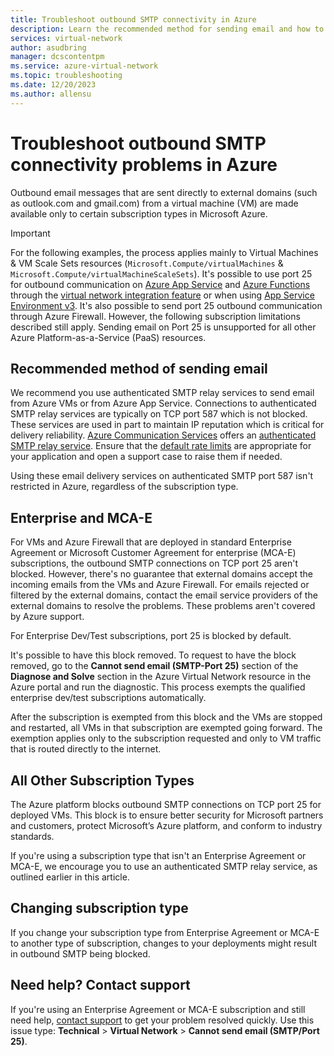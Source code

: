 ```yaml
---
title: Troubleshoot outbound SMTP connectivity in Azure
description: Learn the recommended method for sending email and how to troubleshoot problems with outbound SMTP connectivity in Azure.
services: virtual-network
author: asudbring
manager: dcscontentpm
ms.service: azure-virtual-network
ms.topic: troubleshooting
ms.date: 12/20/2023
ms.author: allensu
---
```


# Troubleshoot outbound SMTP connectivity problems in Azure

Outbound email messages that are sent directly to external domains (such as outlook.com and gmail.com) from a virtual machine (VM) are made available only to certain subscription types in Microsoft Azure. 

> [!IMPORTANT]
> For the following examples, the process applies mainly to Virtual Machines & VM Scale Sets resources (`Microsoft.Compute/virtualMachines` & `Microsoft.Compute/virtualMachineScaleSets`). It's possible to use port 25 for outbound communication on [Azure App Service](https://azure.microsoft.com/services/app-service) and [Azure Functions](https://azure.microsoft.com/services/functions) through the [virtual network integration feature](/azure/app-service/overview-vnet-integration#application-routing) or when using [App Service Environment v3](../app-service/environment/networking.md#network-routing). It's also possible to send port 25 outbound communication through Azure Firewall. However, the following subscription limitations described still apply. Sending email on Port 25 is unsupported for all other Azure Platform-as-a-Service (PaaS) resources. 

## Recommended method of sending email

We recommend you use authenticated SMTP relay services to send email from Azure VMs or from Azure App Service. Connections to authenticated SMTP relay services are typically on TCP port 587 which is not blocked. These services are used in part to maintain IP reputation which is critical for delivery reliability. [Azure Communication Services](https://learn.microsoft.com/azure/communication-services/overview) offers an [authenticated SMTP relay service](https://learn.microsoft.com/azure/communication-services/quickstarts/email/send-email-smtp/smtp-authentication). Ensure that the [default rate limits](https://learn.microsoft.com/azure/communication-services/concepts/service-limits#rate-limits) are appropriate for your application and open a support case to raise them if needed.

Using these email delivery services on authenticated SMTP port 587 isn't restricted in Azure, regardless of the subscription type.

## Enterprise and MCA-E

For VMs and Azure Firewall that are deployed in standard Enterprise Agreement or Microsoft Customer Agreement for enterprise (MCA-E) subscriptions, the outbound SMTP connections on TCP port 25 aren't blocked. However, there's no guarantee that external domains accept the incoming emails from the VMs and Azure Firewall. For emails rejected or filtered by the external domains, contact the email service providers of the external domains to resolve the problems. These problems aren't covered by Azure support.

For Enterprise Dev/Test subscriptions, port 25 is blocked by default.

It's possible to have this block removed. To request to have the block removed, go to the **Cannot send email (SMTP-Port 25)** section of the **Diagnose and Solve** section in the Azure Virtual Network resource in the Azure portal and run the diagnostic. This process exempts the qualified enterprise dev/test subscriptions automatically.

After the subscription is exempted from this block and the VMs are stopped and restarted, all VMs in that subscription are exempted going forward. The exemption applies only to the subscription requested and only to VM traffic that is routed directly to the internet. 

## All Other Subscription Types 

The Azure platform blocks outbound SMTP connections on TCP port 25 for deployed VMs. This block is to ensure better security for Microsoft partners and customers, protect Microsoft’s Azure platform, and conform to industry standards. 

If you're using a subscription type that isn't an Enterprise Agreement or MCA-E, we encourage you to use an authenticated SMTP relay service, as outlined earlier in this article.

## Changing subscription type

If you change your subscription type from Enterprise Agreement or MCA-E to another type of subscription, changes to your deployments might result in outbound SMTP being blocked.  

## Need help? Contact support

If you're using an Enterprise Agreement or MCA-E subscription and still need help, [contact support](https://portal.azure.com/?#blade/Microsoft_Azure_Support/HelpAndSupportBlade) to get your problem resolved quickly. Use this issue type: **Technical** > **Virtual Network** > **Cannot send email (SMTP/Port 25)**.
